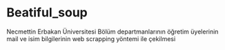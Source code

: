 # Beatiful_soup

Necmettin Erbakan Üniversitesi Bölüm departmanlarının öğretim üyelerinin mail ve isim bilgilerinin
web scrapping yöntemi ile çekilmesi
